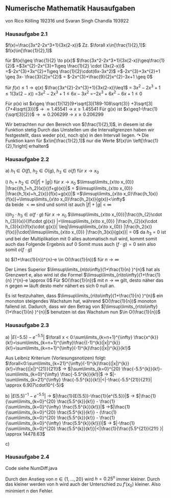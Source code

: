 ## Numerische Mathematik Hausaufgaben 
von Rico Kölling 192316 und Svaran Singh Chandla 193922


### Hausaufgabe 2.1
$f(x)=\frac{3x^2-2x^3+1}{3x(2-x)}$ Zz. $\forall x\in[\frac{1}{2},1]$: $f(x)\in[\frac{1}{2},1]$ 

für $f(x)\geq \frac{1}{2} \to p(x)$ 
$\frac{3x^2-2x^3+1}{3x(2-x)}\geq\frac{1}{2}$
=$3x^{2}-2x^{3}+1\geq \frac{1}{2} \cdot (3x(2-x))$ 
=$-2x^{3}+3x^{2}+1\geq \frac{1}{2}\cdot(6x-3x^2)$
=$-2x^{3}+3x^{2}+1 \geq 3x- \frac{3}{2}x^{2}$
= $-2x^{3}+\frac{9}{2}x^{2}-3x+1 \geq 0$

für $f(x)\leq 1 \to q(x)$
$\frac{3x^{2}-2x^{3}+1}{3x(2-x)}\leq1$
= $3x^{2}-2x^{3}+1\leq1(3x(2-x))$
=$3x^{2}-2x^{3}+1\leq6x-3x^{2}$
=$-2x^{3}+6x^{2}-6x+1\leq0$

Für p(x) ist $x\geq \frac{1}{12}(9+\sqrt[3]{189-108\sqrt{3}} +3\sqrt[3]{7+4\sqrt{3}})$ 
-> $\approx1.45541$
-> $x\geq1.45541$
Für g(x) ist $x\geq1-\frac{1}{\sqrt[3]{2}}$
-> $\approx0.206299$
-> $x\geq0.206299$

Wir betrachten nur den Bereich von $[\frac{1}{2},1]$, in diesem ist die Funktion stetig 
Durch das Umstellen um die Intervallgrenzen haben wir festgestellt, dass weder p(x), noch q(x) in den Intervall liegen. 
$\curvearrowright$ Die Funktion kann für $x\in[\frac{1}{2},1]$ nur die Werte $f(x)\in \left[\frac{1}{2},1\right] erhalten$

### Hausaufgabe 2.2
a) $h_1\in O(f)$, $h_{2}\in O(g)$, $h_{3}\in o(f)$ für $x \rightarrow x_0$ 

i) $h_{1}+h_{2} \in O(|f|+|g|)$ für $x \rightarrow x_0$
$\limsup\limits_{x\to x_{0}} |\frac{(h_1+h_2)(x)}{(f+g)(x)}|$ = $\limsup\limits_{x\to x_{0}} |\frac{h_1(x)+h_2(x)}{f(x)+g(x)}|$ =$\limsup\limits_{x\to x_0}\frac{h_1(x)}{f(x)}+\limsup\limits_{x\to x_0}\frac{h_2(x)}{g(x)}<\infty$  
da beide $< \infty$ sind und somit ist auch $|f| + |g|$ < $\infty$ 

ii)$h_{2}\cdot h_{3}\in o(f\cdot g)$ für $x\rightarrow x_0$ 
$\limsup\limits_{x\to x_{0}}|\frac{(h_{2}\cdot h_{3})(x)}{(f\cdot g)(x)} |=\limsup\limits_{x\to x_{0}} |\frac{h_{2}(x)\cdot h_{3}(x)}{f(x)\cdot g(x)}| \leq|\limsup\limits_{x\to x_{0}} |\frac{h_2(x)}{f(x)}|\cdot|\limsup\limits_{x\to x_{0}} |\frac{h_3(x)}{g(x)}| = 0$
da $h_3$ = 0 ist und bei der Multiplikation mit 0 alles automatisch null wird, kommt somit auch das Folgende Ergebnis auf 0
Somit muss auch $(f\cdot g) = 0$ sein also somit $o(f \cdot g)$ 

b) $(1+\frac{1}{n})^{n}-e \in O(\frac{1}{n})$ für $n \to \infty$ 

Der Limes Superior $\limsup\limits_{n\to\infty}(1+\frac{1}{n} )^{n}$ hat als Grenzwert e, also wird ist die Formel $\limsup\limits_{n\to\infty}(1+\frac{1}{n} )^{n}-e \approx 0$ 
Für $O(\frac{1}{n})$ mit $n\to\infty$ gilt, desto näher das n gegen $\infty$ läuft desto mehr nähert es sich 0 null an. 

Es ist festzuhalten, dass $\limsup\limits_{n\to\infty}(1+\frac{1}{n} )^{n}$ ein monoton steigendes Wachstum hat, während  $O(\frac{1}{n})$ monoton fallend ist.
Dadurch, dass wir den Betrag von $|\limsup\limits_{n\to\infty}(1+\frac{1}{n} )^{n}|$ benutzen ist das Wachstum nun $\in O(\frac{1}{n})$
### Hausaufgabe 2.3
a) $|E(-5.5)-e^{-5.5}|$
$\forall x < 0:\sum\limits_{k=n+1}^{\infty} \frac{x^{k}}{k!}=\sum\limits_{k=n+1}^{\infty}\frac{(-1)^{k}(|x|)^{k}}{k!}=\sum\limits_{k=n+1}^{\infty}(-1)^{k}\frac{(|x|)^{k}}{k!}$

Aus Leibniz Kriterium (Vorlesungsnotizen) folgt: 
$\forall<0:\sum\limits_{k=21}^{\infty}(-1)^{k}\frac{(|x|)^{k}}{k!}=\frac{(|x|)^{21}}{21!}$
-> $|\sum\limits_{k=0}^{20} \frac{-5.5^{k}}{k!}- \sum\limits_{k=0}^{\infty} \frac{-5.5^{k}}{k!}|$
-> $|-\sum\limits_{k=21}^{\infty} \frac{-5.5^{k}}{k!}|<|-\frac{-5.5^{21}}{21!}| \approx 6.907\cdot10^{-5}$

b) $|E(5.5)^{-1}-e^{-5.5}|$
-> $|\frac{1}{E(5.5)}-\frac{1}{e^{5.5}}|$
-> $|\frac{1}{\sum\limits_{k=0}^{20} \frac{5.5^{k}}{k!}} - \frac{1}{\sum\limits_{k=0}^{\infty} \frac{5.5^{k}}{k!}}|$
->$|\frac{1}{\sum\limits_{k=0}^{20} \frac{5.5^{k}}{k!}} - (\frac{1}{\sum\limits_{k=0}^{20} \frac{5.5^{k}}{k!}} - \frac{1}{\sum\limits_{k=0}^{\infty} \frac{5.5^{k}}{k!}})|$
-> $|-\frac{1}{\sum\limits_{k=0}^{20} \frac{5.5^{k}}{k!}}|<|\frac{1}{\frac{5.5^{21}}{21!} }| \approx 14478.63$

c)
### Hausaufgabe 2.4
Code siehe NumDiff.java

Durch den Anstieg von $n\in\{1,...,20\}$  wird $h=0.25^{n}$ immer kleiner. Durch das kleiner werden von h wird auch der Unterschied zu $f'(x_0)$ kleiner.  Also minimiert n den Fehler. 